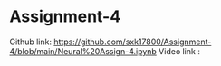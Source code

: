 # Assignment-4
Github link: https://github.com/sxk17800/Assignment-4/blob/main/Neural%20Assign-4.ipynb
Video link : 
